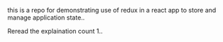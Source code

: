 this is a repo for demonstrating use of redux in a react app to store and manage 
application state..


Reread the explaination count 1..

